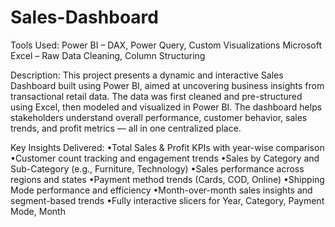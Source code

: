 # Sales-Dashboard

Tools Used:
Power BI – DAX, Power Query, Custom Visualizations
Microsoft Excel – Raw Data Cleaning, Column Structuring

Description:
This project presents a dynamic and interactive Sales Dashboard built using Power BI, aimed at uncovering business insights from transactional retail data. The data was first cleaned and pre-structured using Excel, then modeled and visualized in Power BI.
The dashboard helps stakeholders understand overall performance, customer behavior, sales trends, and profit metrics — all in one centralized place.

Key Insights Delivered:
•Total Sales & Profit KPIs with year-wise comparison
•Customer count tracking and engagement trends
•Sales by Category and Sub-Category (e.g., Furniture, Technology)
•Sales performance across regions and states
•Payment method trends (Cards, COD, Online)
•Shipping Mode performance and efficiency
•Month-over-month sales insights and segment-based trends
•Fully interactive slicers for Year, Category, Payment Mode, Month
